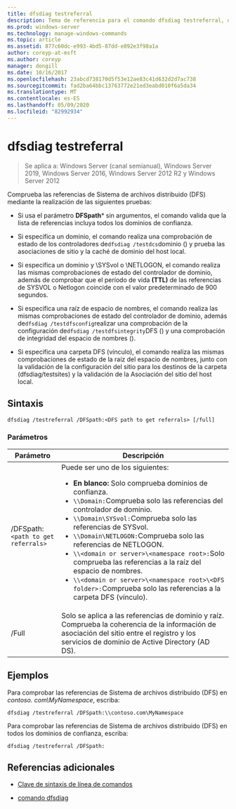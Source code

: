 ```yaml
---
title: dfsdiag testreferral
description: Tema de referencia para el comando dfsdiag testreferral, que comprueba las referencias Sistema de archivos distribuido (DFS).
ms.prod: windows-server
ms.technology: manage-windows-commands
ms.topic: article
ms.assetid: 877c60dc-e993-4bd5-87dd-e892e3f98a1a
author: coreyp-at-msft
ms.author: coreyp
manager: dongill
ms.date: 10/16/2017
ms.openlocfilehash: 23abcd738170d5f53e12ae83c41d632d2d7ac738
ms.sourcegitcommit: fad2ba64bbc13763772e21ed3eabd010f6a5da34
ms.translationtype: MT
ms.contentlocale: es-ES
ms.lasthandoff: 05/09/2020
ms.locfileid: "82992934"
---
```

# <a name="dfsdiag-testreferral"></a>dfsdiag testreferral

> Se aplica a: Windows Server (canal semianual), Windows Server 2019, Windows Server 2016, Windows Server 2012 R2 y Windows Server 2012

Comprueba las referencias de Sistema de archivos distribuido (DFS) mediante la realización de las siguientes pruebas:

- Si usa el parámetro **DFSpath*** sin argumentos, el comando valida que la lista de referencias incluya todos los dominios de confianza.

- Si especifica un dominio, el comando realiza una comprobación de estado de los controladores de`dfsdiag /testdcs`dominio () y prueba las asociaciones de sitio y la caché de dominio del host local.

- Si especifica un dominio y \SYSvol o \NETLOGON, el comando realiza las mismas comprobaciones de estado del controlador de dominio, además de comprobar que el período de vida **(TTL)** de las referencias de SYSVOL o Netlogon coincide con el valor predeterminado de 900 segundos.

- Si especifica una raíz de espacio de nombres, el comando realiza las mismas comprobaciones de estado del controlador de dominio, además de`dfsdiag /testdfsconfig`realizar una comprobación de la configuración de`dfsdiag /testdfsintegrity`DFS () y una comprobación de integridad del espacio de nombres ().

- Si especifica una carpeta DFS (vínculo), el comando realiza las mismas comprobaciones de estado de la raíz del espacio de nombres, junto con la validación de la configuración del sitio para los destinos de la carpeta (dfsdiag/testsites) y la validación de la Asociación del sitio del host local.

## <a name="syntax"></a>Sintaxis

```
dfsdiag /testreferral /DFSpath:<DFS path to get referrals> [/full]
```

### <a name="parameters"></a>Parámetros

| Parámetro | Descripción |
| --------- | ----------- |
| /DFSpath:`<path to get referrals>` | Puede ser uno de los siguientes:<ul><li>**En blanco:** Solo comprueba dominios de confianza.</li><li>`\\Domain:`Comprueba solo las referencias del controlador de dominio.</li><li>`\\Domain\SYSvol:`Comprueba solo las referencias de SYSvol.</li><li>`\\Domain\NETLOGON:`Comprueba solo las referencias de NETLOGON.</li><li>`\\<domain or server>\<namespace root>:`Solo comprueba las referencias a la raíz del espacio de nombres.</li><li>`\\<domain or server>\<namespace root>\<DFS folder>:`Comprueba solo las referencias a la carpeta DFS (vínculo).</li></ul> |
| /Full | Solo se aplica a las referencias de dominio y raíz. Comprueba la coherencia de la información de asociación del sitio entre el registro y los servicios de dominio de Active Directory (AD DS). |

## <a name="examples"></a>Ejemplos

Para comprobar las referencias de Sistema de archivos distribuido (DFS) en *contoso. com\MyNamespace*, escriba:

```
dfsdiag /testreferral /DFSpath:\\contoso.com\MyNamespace
```

Para comprobar las referencias de Sistema de archivos distribuido (DFS) en todos los dominios de confianza, escriba:

```
dfsdiag /testreferral /DFSpath:
```

## <a name="additional-references"></a>Referencias adicionales

- [Clave de sintaxis de línea de comandos](command-line-syntax-key.md)

- [comando dfsdiag](dfsdiag.md)

